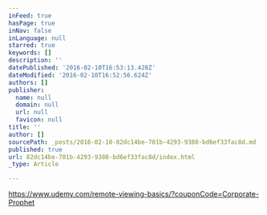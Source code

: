 ```yaml
---
inFeed: true
hasPage: true
inNav: false
inLanguage: null
starred: true
keywords: []
description: ''
datePublished: '2016-02-10T16:53:13.428Z'
dateModified: '2016-02-10T16:52:56.624Z'
authors: []
publisher:
  name: null
  domain: null
  url: null
  favicon: null
title: ''
author: []
sourcePath: _posts/2016-02-10-82dc14be-701b-4293-9380-bd6ef33fac8d.md
published: true
url: 82dc14be-701b-4293-9380-bd6ef33fac8d/index.html
_type: Article

---
```

https://www.udemy.com/remote-viewing-basics/?couponCode=Corporate-Prophet